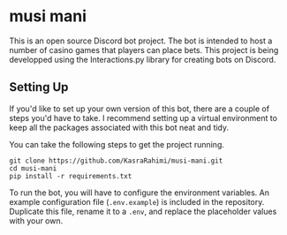 # musi mani
This is an open source Discord bot project. The bot is intended to host a number of casino games that players can place bets. This project is being developped using the Interactions.py library for creating bots on Discord.
## Setting Up
If you'd like to set up your own version of this bot, there are a couple of steps you'd have to take. I recommend setting up a virtual environment to keep all the packages associated with this bot neat and tidy.

You can take the following steps to get the project running.
```
git clone https://github.com/KasraRahimi/musi-mani.git
cd musi-mani
pip install -r requirements.txt
```
To run the bot, you will have to configure the environment variables. An example configuration file (`.env.example`) is included in the repository. Duplicate this file, rename it to a `.env`, and replace the placeholder values with your own.
